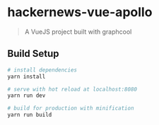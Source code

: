 # hackernews-vue-apollo

> A VueJS project built with graphcool

## Build Setup

``` bash
# install dependencies
yarn install

# serve with hot reload at localhost:8080
yarn run dev

# build for production with minification
yarn run build
```
